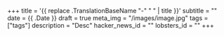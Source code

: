 +++
title = '{{ replace .TranslationBaseName "-" " " | title }}'
subtitle = ""
date = {{ .Date }}
draft = true
meta_img = "/images/image.jpg"
tags = ["tags"]
description = "Desc"
hacker_news_id = ""
lobsters_id = ""
+++
